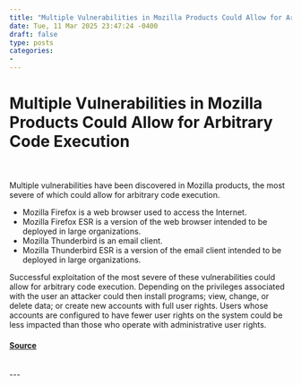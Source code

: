 ```yaml
---
title: "Multiple Vulnerabilities in Mozilla Products Could Allow for Arbitrary Code Execution"
date: Tue, 11 Mar 2025 23:47:24 -0400
draft: false
type: posts
categories: 
- 
---
```

# Multiple Vulnerabilities in Mozilla Products Could Allow for Arbitrary Code Execution

<br/>

<br/>
Multiple vulnerabilities have been discovered in Mozilla products, the most severe of which could allow for arbitrary code execution.

  

-   Mozilla Firefox is a web browser used to access the Internet.
-   Mozilla Firefox ESR is a version of the web browser intended to be deployed in large organizations.
-   Mozilla Thunderbird is an email client.
-   Mozilla Thunderbird ESR is a version of the email client intended to be deployed in large organizations.

  

Successful exploitation of the most severe of these vulnerabilities could allow for arbitrary code execution. Depending on the privileges associated with the user an attacker could then install programs; view, change, or delete data; or create new accounts with full user rights. Users whose accounts are configured to have fewer user rights on the system could be less impacted than those who operate with administrative user rights.

#### [Source](https://www.cisecurity.org/advisory/multiple-vulnerabilities-in-mozilla-products-could-allow-for-arbitrary-code-execution_2025-024)

<br/>
---
